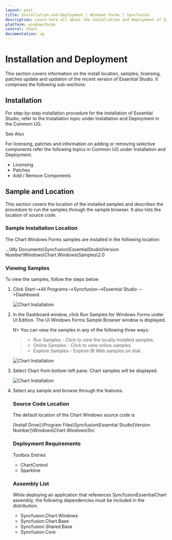 ```yaml
---
layout: post
title: Installation-and-Deployment | Windows Forms | Syncfusion
description: Learn here all about the installation and deployment of Syncfusion Windows Forms Chart control and more.
platform: windowsforms
control: Chart
documentation: ug
---
```


# Installation and Deployment

This section covers information on the install location, samples, licensing, patches update and updation of the recent version of Essential Studio. It comprises the following sub-sections:

## Installation

For step-by-step installation procedure for the installation of Essential Studio, refer to the Installation topic under Installation and Deployment in the Common UG.

See Also

For licensing, patches and information on adding or removing selective components refer the following topics in Common UG under Installation and Deployment.

* Licensing
* Patches
* Add / Remove Components

## Sample and Location


This section covers the location of the installed samples and describes the procedure to run the samples through the sample browser. It also lists the location of source code.

### Sample Installation Location

The Chart Windows Forms samples are installed in the following location:

...\My Documents\Syncfusion\EssentialStudio\Version Number\Windows\Chart.Windows\Samples\2.0

### Viewing Samples

To view the samples, follow the steps below

1. Click Start-->All Programs-->Syncfusion-->Essential Studio <version number> -->Dashboard.



   ![Chart Installation](Installation-and-Deployment_images/Installation-and-Deployment_img1.png)




2. In the Dashboard window, click Run Samples for Windows Forms under UI Edition. The UI Windows Forms Sample Browser window is displayed.



   N> You can view the samples in any of the following three ways:
   > * Run Samples - Click to view the locally installed samples.
   > * Online Samples - Click to view online samples.
   > * Explore Samples - Explore BI Web samples on disk.
   
   ![Chart Installation](Installation-and-Deployment_images/Installation-and-Deployment_img3.png)
  
   
3. Select Chart from bottom-left pane. Chart samples will be displayed.
   
   ![Chart Installation](Installation-and-Deployment_images/Installation-and-Deployment_img4.png)
   

4. Select any sample and browse through the features.

   ### Source Code Location

   The default location of the Chart Windows source code is 

   [Install Drive]:\Program Files\Syncfusion\Essential Studio\[Version Number]\Windows\Chart.Windows\Src

   ### Deployment Requirements

   Toolbox Entries

   * ChartControl
   * Sparkline 

   ### Assembly List

   While deploying an application that references SyncfusionEssentialChart assembly, the following dependencies must be included in the distribution.

   * Syncfusion.Chart.Windows
   * Syncfusion.Chart.Base
   * Syncfusion.Shared.Base
   * Syncfusion.Core